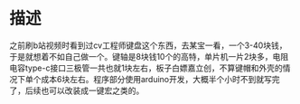 # 描述
之前刷b站视频时看到过cv工程师键盘这个东西，去某宝一看，一个3-40块钱，于是就想着不如自己做一个。键轴是8块钱10个的高特，单片机一片2块多，电阻电容type-c接口三极管一共也就1块左右，板子白嫖嘉立创，不算键帽和外壳的情况下单个成本6块左右。程序部分使用arduino开发，大概半个小时不到就写完了，后续也可以改装成一键宏之类的。